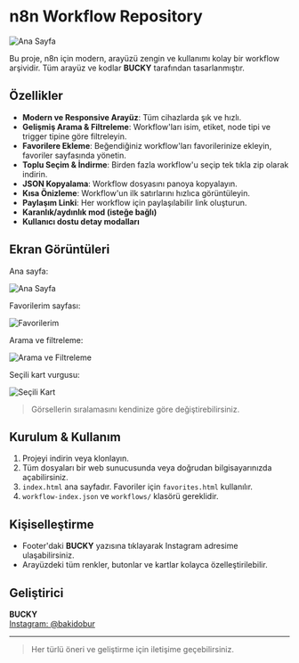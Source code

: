 # n8n Workflow Repository

![Ana Sayfa](./image.png)

Bu proje, n8n için modern, arayüzü zengin ve kullanımı kolay bir workflow arşividir. Tüm arayüz ve kodlar **BUCKY** tarafından tasarlanmıştır.

## Özellikler

- **Modern ve Responsive Arayüz**: Tüm cihazlarda şık ve hızlı.
- **Gelişmiş Arama & Filtreleme**: Workflow'ları isim, etiket, node tipi ve trigger tipine göre filtreleyin.
- **Favorilere Ekleme**: Beğendiğiniz workflow'ları favorilerinize ekleyin, favoriler sayfasında yönetin.
- **Toplu Seçim & İndirme**: Birden fazla workflow'u seçip tek tıkla zip olarak indirin.
- **JSON Kopyalama**: Workflow dosyasını panoya kopyalayın.
- **Kısa Önizleme**: Workflow'un ilk satırlarını hızlıca görüntüleyin.
- **Paylaşım Linki**: Her workflow için paylaşılabilir link oluşturun.
- **Karanlık/aydınlık mod (isteğe bağlı)**
- **Kullanıcı dostu detay modalları**

## Ekran Görüntüleri

Ana sayfa:

![Ana Sayfa](./image.png)

Favorilerim sayfası:

![Favorilerim](./image2.png)

Arama ve filtreleme:

![Arama ve Filtreleme](./image3.png)

Seçili kart vurgusu:

![Seçili Kart](./image4.png)

> Görsellerin sıralamasını kendinize göre değiştirebilirsiniz.

## Kurulum & Kullanım

1. Projeyi indirin veya klonlayın.
2. Tüm dosyaları bir web sunucusunda veya doğrudan bilgisayarınızda açabilirsiniz.
3. `index.html` ana sayfadır. Favoriler için `favorites.html` kullanılır.
4. `workflow-index.json` ve `workflows/` klasörü gereklidir.

## Kişiselleştirme
- Footer'daki **BUCKY** yazısına tıklayarak Instagram adresime ulaşabilirsiniz.
- Arayüzdeki tüm renkler, butonlar ve kartlar kolayca özelleştirilebilir.

## Geliştirici

**BUCKY**  
[Instagram: @bakidobur](https://instagram.com/bakidobur)

---

> Her türlü öneri ve geliştirme için iletişime geçebilirsiniz. 